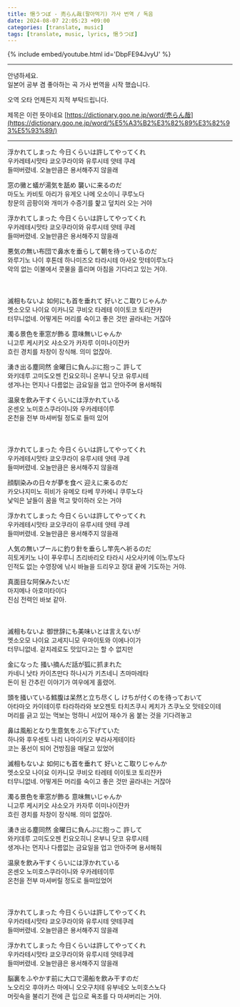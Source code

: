 ```yaml
---
title: 悒うつぼ - 売らん哉(팔아먹기) 가사 번역 / 독음
date: 2024-08-07 22:05:23 +09:00
categories: [translate, music]
tags: [translate, music, lyrics, 悒うつぼ]
---
```


{% include embed/youtube.html id='DbpFE94JvyU' %}

---

안녕하세요.  
일본어 공부 겸 좋아하는 곡 가사 번역을 시작 했습니다.

오역 오타 언제든지 지적 부탁드립니다.

제목은 이런 뜻이네요 [https://dictionary.goo.ne.jp/word/売らん哉](https://dictionary.goo.ne.jp/word/%E5%A3%B2%E3%82%89%E3%82%93%E5%93%89/)

---

浮かれてしまった 今日くらいは許してやってくれ  
우카레테시맛타 쿄오쿠라이와 유루시테 얏테 쿠레  
들떠버렸네. 오늘만큼은 용서해주지 않을래

窓の黴と蟻が湯気を舐め 襲いに来るのだ  
마도노 카비토 아리가 유게오 나메 오소이니 쿠루노다  
창문의 곰팡이와 개미가 수증기를 핥고 덮치러 오는 거야

浮かれてしまった 今日くらいは許してやってくれ  
우카레테시맛타 쿄오쿠라이와 유루시테 얏테 쿠레  
들떠버렸네. 오늘만큼은 용서해주지 않을래

悪気の無い布団で鼻水を垂らして朝を待っているのだ  
와루기노 나이 후톤데 하나미즈오 타라시테 아사오 맛테이루노다  
악의 없는 이불에서 콧물을 흘리며 아침을 기다리고 있는 거야.  
\
\
\
滅相もないよ 如何にも首を垂れて 好いとこ取りじゃんか  
멧소오모 나이요 이카니모 쿠비오 타레테 이이토코 토리쟌카  
터무니없네. 어떻게든 머리를 숙이고 좋은 것만 골라내는 거잖아

濁る景色を車窓が飾る 意味無いじゃんか  
니고루 케시키오 샤소오가 카자루 이미나이쟌카  
흐린 경치를 차창이 장식해. 의미 없잖아.

湧き出る塵同然 金曜日に負んぶに抱っこ 許して  
와키데루 고미도오젠 킨요오히니 온부니 닷코 유루시테  
생겨나는 먼지나 다름없는 금요일을 업고 안아주며 용서해줘

温泉を飲み干すくらいには浮かれている  
온센오 노미호스쿠라이니와 우카레테이루  
온천을 전부 마셔버릴 정도로 들떠 있어  
\
\
\
浮かれてしまった 今日くらいは許してやってくれ  
우카레테시맛타 쿄오쿠라이 유루시테 얏테 쿠레  
들떠버렸네. 오늘만큼은 용서해주지 않을래

顔馴染みの日々が夢を食べ 迎えに来るのだ  
카오나지미노 히비가 유메오 타베 무카에니 쿠루노다  
낯익은 날들이 꿈을 먹고 맞이하러 오는 거야

浮かれてしまった 今日くらいは許してやってくれ  
우카레테시맛타 쿄오쿠라이 유루시테 얏테 쿠레  
들떠버렸네. 오늘만큼은 용서해주지 않을래

人気の無いプールに釣り針を垂らし竿先へ祈るのだ  
히토게키노 나이 푸우루니 츠리바리오 타라시 사오사키에 이노루노다  
인적도 없는 수영장에 낚시 바늘을 드리우고 장대 끝에 기도하는 거야.

真面目な阿保みたいだ  
마지메나 아호미타이다  
진심 전력인 바보 같아.  
\
\
\
滅相もないよ 御世辞にも美味いとは言えないが  
멧소오모 나이요 고세지니모 우마이토와 이에나이가  
터무니없네. 겉치레로도 맛있다고는 할 수 없지만

金になった 掻い摘んだ話が狐に抓まれた  
카네니 낫타 카이츠만다 하나시가 키츠네니 츠마마레타  
돈이 된 간추린 이야기가 여우에게 홀렸어.

頭を掻いている鱈腹は呆然と立ち尽くし けちが付くのを待っておいて  
아타마오 카이테이루 타라하라와 보오젠토 타치츠쿠시 케치가 츠쿠노오 맛테오이테  
머리를 긁고 있는 먹보는 멍하니 서있어 재수가 옴 붙는 것을 기다려놓고

鼻は風船となり生意気をぶら下げていた  
하나와 후우센토 나리 나마이키오 부라사게테이타  
코는 풍선이 되어 건방짐을 매달고 있었어

滅相もないよ 如何にも首を垂れて 好いとこ取りじゃんか  
멧소오모 나이요 이카니모 쿠비오 타레테 이이토코 토리쟌카  
터무니없네. 어떻게든 머리를 숙이고 좋은 것만 골라내는 거잖아

濁る景色を車窓が飾る 意味無いじゃんか  
니고루 케시키오 샤소오가 카자루 이미나이쟌카  
흐린 경치를 차창이 장식해. 의미 없잖아.

湧き出る塵同然 金曜日に負んぶに抱っこ 許して  
와키데루 고미도오젠 킨요오히니 온부니 닷코 유루시테  
생겨나는 먼지나 다름없는 금요일을 업고 안아주며 용서해줘

温泉を飲み干すくらいには浮かれている  
온센오 노미호스쿠라이니와 우카레테이루  
온천을 전부 마셔버릴 정도로 들떠있었어  
\
\
\
浮かれてしまった 今日くらいは許してやってくれ  
우카라테시맛타 쿄오쿠라이와 유루시테 얏테쿠레  
들떠버렸네. 오늘만큼은 용서해주지 않을래

浮かれてしまった 今日くらいは許してやってくれ  
우카라테시맛타 쿄오쿠라이와 유루시테 얏테쿠레  
들떠버렸네. 오늘만큼은 용서해주지 않을래

脳裏をふやかす前に大口で湯船を飲み干すのだ  
노오리오 후야카스 마에니 오오구치테 유부네오 노미호스노다  
머릿속을 불리기 전에 큰 입으로 욕조를 다 마셔버리는 거야.
